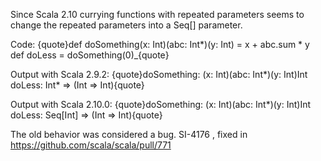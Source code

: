 Since Scala 2.10 currying functions with repeated parameters seems to change the repeated parameters into a Seq[] parameter.

Code:
{quote}def doSomething(x: Int)(abc: Int*)(y: Int) = x + abc.sum * y
def doLess = doSomething(0)_{quote}

Output with Scala 2.9.2:
{quote}doSomething: (x: Int)(abc: Int*)(y: Int)Int
doLess: Int* => (Int => Int){quote}

Output with Scala 2.10.0:
{quote}doSomething: (x: Int)(abc: Int*)(y: Int)Int
doLess: Seq[Int] => (Int => Int){quote}



The old behavior was considered a bug. SI-4176 , fixed in https://github.com/scala/scala/pull/771

